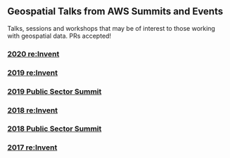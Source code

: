 ## Geospatial Talks from AWS Summits and Events
Talks, sessions and workshops that may be of interest to those working with geospatial data. PRs accepted!

### [2020 re:Invent](2020-reinvent.md)
### [2019 re:Invent](2019-reinvent.md)
### [2019 Public Sector Summit](2019-ps-summit.md)
### [2018 re:Invent](2018-reinvent.md)
### [2018 Public Sector Summit](2018-ps-summit.md)
### [2017 re:Invent](2017-reinvent.md)
